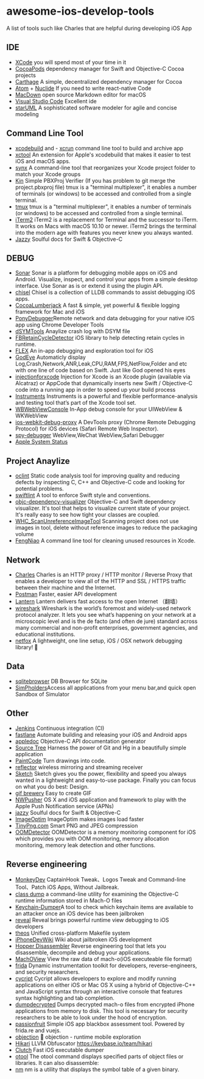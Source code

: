 # awesome-ios-develop-tools
A list of tools such like Charles that are helpful during developing iOS App

## IDE
- [XCode](https://developer.apple.com/xcode/) you will spend most of your time in it 
- [CocoaPods](http://cocoapods.org/) dependency manager for Swift and Objective-C Cocoa projects
- [Carthage](https://github.com/Carthage/Carthage) A simple, decentralized dependency manager for Cocoa
- [Atom](https://atom.io/) + [Nuclide](https://nuclide.io/) If you need to write react-native Code
- [MacDown](http://macdown.uranusjr.com/) open source Markdown editor for macOS
- [Visual Studio Code](https://code.visualstudio.com/) Excellent ide
- [starUML](http://staruml.io/) A sophisticated software modeler for agile and concise modeling

## Command Line Tool
- [xcodebuild](https://developer.apple.com/legacy/library/documentation/Darwin/Reference/ManPages/man1/xcodebuild.1.html) and - [xcrun](https://developer.apple.com/legacy/library/documentation/Darwin/Reference/ManPages/man1/xcrun.1.html) command line tool to build and archive app
- [xctool](https://github.com/facebook/xctool) An extension for Apple's xcodebuild that makes it easier to test iOS and macOS apps.
- [synx](https://github.com/venmo/synx) A command-line tool that reorganizes your Xcode project folder to match your Xcode groups
- [Kin](https://github.com/Karumi/Kin) Simple PBXProj Verifier (If you has problem to git merge the project.pbxproj file)
tmux is a "terminal multiplexer", it enables a number of terminals (or windows)
to be accessed and controlled from a single terminal.
- [tmux](https://github.com/tmux/tmux) tmux is a "terminal multiplexer", it enables a number of terminals (or windows)
to be accessed and controlled from a single terminal.
- [iTerm2](https://www.iterm2.com/) iTerm2 is a replacement for Terminal and the successor to iTerm. It works on Macs with macOS 10.10 or newer. iTerm2 brings the terminal into the modern age with features you never knew you always wanted.
- [Jazzy](https://github.com/realm/jazzy) Soulful docs for Swift & Objective-C 

## DEBUG
- [Sonar](https://fbsonar.com/) Sonar is a platform for debugging mobile apps on iOS and Android. Visualize, inspect, and control your apps from a simple desktop interface. Use Sonar as is or extend it using the plugin API.
- [chisel](https://github.com/facebook/chisel) Chisel is a collection of LLDB commands to assist debugging iOS apps.
- [CocoaLumberjack](https://github.com/CocoaLumberjack/CocoaLumberjack) A fast & simple, yet powerful & flexible logging framework for Mac and iOS
- [PonyDebugger](https://github.com/square/PonyDebugger)Remote network and data debugging for your native iOS app using Chrome Developer Tools
- [dSYMTools](https://github.com/answer-huang/dSYMTools) Anaylize crash log with DSYM file
- [FBRetainCycleDetector](https://github.com/facebook/FBRetainCycleDetector/tree/master/FBRetainCycleDetector) iOS library to help detecting retain cycles in runtime.
- [FLEX](https://github.com/Flipboard/FLEX) An in-app debugging and exploration tool for iOS
- [GodEye](https://github.com/zixun/GodEye) Automaticly display Log,Crash,Network,ANR,Leak,CPU,RAM,FPS,NetFlow,Folder and etc with one line of code based on Swift. Just like God opened his eyes
- [injectionforxcode](https://github.com/johnno1962/injectionforxcode) Injection for Xcode is an Xcode plugin (available via Alcatraz) or AppCode that dynamically inserts new Swift / Objective-C code into a running app in order to speed up your build process
- [Instruments](https://developer.apple.com/library/content/documentation/DeveloperTools/Conceptual/InstrumentsUserGuide/index.html) Instruments is a powerful and flexible performance-analysis and testing tool that’s part of the Xcode tool set. 
- [WBWebViewConsole](https://github.com/Naituw/WBWebViewConsole) In-App debug console for your UIWebView & WKWebView
- [ios-webkit-debug-proxy](https://github.com/google/ios-webkit-debug-proxy) A DevTools proxy (Chrome Remote Debugging Protocol) for iOS devices (Safari Remote Web Inspector).
- [spy-debugger](https://github.com/wuchangming/spy-debugger) WebView,WeChat WebView,Safari Debugger
- [Apple System Status](https://developer.apple.com/system-status/) 

## Project Anaylize
- [oclint](http://oclint.org/) Static code analysis tool for improving quality and reducing defects by inspecting C, C++ and Objective-C code and looking for potential problems.
- [swiftlint](https://github.com/realm/SwiftLint) A tool to enforce Swift style and conventions. 
- [objc-dependency-visualizer](https://github.com/PaulTaykalo/objc-dependency-visualizer) Objective-C and Swift dependency visualizer. It's tool that helps to visualize current state of your project. It's really easy to see how tight your classes are coupled.
- [WHC_ScanUnreferenceImageTool](https://github.com/netyouli/WHC_ScanUnreferenceImageTool) Scanning project does not use images in tool, delete without reference images to reduce the packaging volume
- [FengNiao](https://github.com/onevcat/FengNiao) A command line tool for cleaning unused resources in Xcode.

## Network
- [Charles](https://www.charlesproxy.com/) Charles is an HTTP proxy / HTTP monitor / Reverse Proxy that enables a developer to view all of the HTTP and SSL / HTTPS traffic between their machine and the Internet.
- [Postman](https://www.getpostman.com/) Faster, easier API development 
- [Lantern](https://github.com/getlantern/lantern) Lantern delivers fast access to the open Internet （翻墙）
- [wireshark](https://www.wireshark.org/) Wireshark is the world’s foremost and widely-used network protocol analyzer. It lets you see what’s happening on your network at a microscopic level and is the de facto (and often de jure) standard across many commercial and non-profit enterprises, government agencies, and educational institutions.
- [netfox](https://github.com/kasketis/netfox) A lightweight, one line setup, iOS / OSX network debugging library! 🦊

## Data
- [sqlitebrowser](http://sqlitebrowser.org/) DB Browser for SQLite
- [SimPholders](https://simpholders.com/)Access all applications from your menu bar,and quick open Sandbox of Simulator

## Other
- [Jenkins](https://jenkins.io/index.html) Continuous integration (CI)
- [fastlane](https://github.com/fastlane/fastlane) Automate building and releasing your iOS and Android apps 
- [appledoc](http://gentlebytes.com/appledoc/) Objective-C API documentation generator 
- [Source Tree](http://www.sourcetreeapp.com/) Harness the power of Git and Hg in a beautifully simple application
- [PaintCode](https://www.paintcodeapp.com/) Turn drawings into code.
- [reflector](http://www.airsquirrels.com/reflector/) wireless mirroring and streaming receiver 
- [Sketch](https://www.sketchapp.com/) Sketch gives you the power, flexibility and speed you always wanted in a lightweight and easy-to-use package. Finally you can focus on what you do best: Design.
- [gif brewery](http://gifbrewery.com/) Easy to create GIF
- [NWPusher](https://github.com/noodlewerk/NWPusher) OS X and iOS application and framework to play with the Apple Push Notification service (APNs)
- [jazzy](https://github.com/realm/jazzy) Soulful docs for Swift & Objective-C
- [ImageOptim](https://imageoptim.com/mac) ImageOptim makes images load faster
- [TinyPng.com](https://tinypng.com/) Smart PNG and JPEG compression
- [OOMDetector](https://github.com/Tencent/OOMDetector) OOMDetector is a memory monitoring component for iOS which provides you with OOM monitoring, memory allocation monitoring, memory leak detection and other functions.


## Reverse engineering

- [MonkeyDev](https://github.com/AloneMonkey/MonkeyDev) CaptainHook Tweak、Logos Tweak and Command-line Tool、Patch iOS Apps, Without Jailbreak.
- [class dump](http://stevenygard.com/projects/class-dump/) a command-line utility for examining the Objective-C runtime information stored in Mach-O files
- [Keychain-Dumper](https://github.com/ptoomey3/Keychain-Dumper)A tool to check which keychain items are available to an attacker once an iOS device has been jailbroken
- [reveal](https://revealapp.com/) Reveal brings powerful runtime view debugging to iOS developers
- [theos](https://github.com/theos/theos) Unified cross-platform Makefile system
- [iPhoneDevWiki](http://iphonedevwiki.net/index.php/Main_Page) Wiki about jailbroken iOS development
- [Hopper Disassembler](https://www.hopperapp.com/) Reverse engineering tool that lets you disassemble, decompile and debug your applications. 
- [MachOView](https://github.com/gdbinit/MachOView) View the raw data of mach-o(iOS executeable file format)
- [frida](https://www.frida.re/) Dynamic instrumentation toolkit for developers, reverse-engineers, and security researchers.
- [cycript](http://www.cycript.org/) Cycript allows developers to explore and modify running applications on either iOS or Mac OS X using a hybrid of Objective-C++ and JavaScript syntax through an interactive console that features syntax highlighting and tab completion.
- [dumpdecrypted](https://github.com/stefanesser/dumpdecrypted) Dumps decrypted mach-o files from encrypted iPhone applications from memory to disk. This tool is necessary for security researchers to be able to look under the hood of encryption.
- [passionfruit](https://github.com/chaitin/passionfruit) Simple iOS app blackbox assessment tool. Powered by frida.re and vuejs.
- [objection](https://github.com/sensepost/objection) 📱 objection - runtime mobile exploration
- [Hikari](https://github.com/HikariObfuscator/Hikari) LLVM Obfuscator https://keybase.io/team/hikari
- [Clutch](https://github.com/KJCracks/Clutch) Fast iOS executable dumper
- [otool](https://www.unix.com/man-page/osx/1/otool/) The otool command displays specified parts of object files or libraries. It can also disassemble:
- [nm](http://unixhelp.ed.ac.uk/CGI/man-cgi?nm) nm is a utility that displays the symbol table of a given binary.

